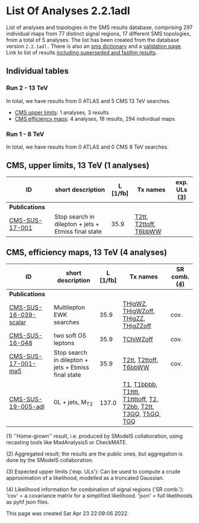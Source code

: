 # List Of Analyses 2.2.1adl 
List of analyses and topologies in the SMS results database, comprising 297 individual maps from 77 distinct signal regions, 17 different SMS topologies, from a total of 5 analyses.
The list has been created from the database version `2.2.1adl.`
There is also an  [sms dictionary](SmsDictionary221adl) and a [validation page](Validation221adl).
Link to list of results [including superseded and fastlim results](ListOfAnalyses221adlWithSuperseded).

## Individual tables

### Run 2 - 13 TeV
In total, we have results from 0 ATLAS and 5 CMS 13 TeV searches.
 * [CMS upper limits](#CMSupperlimits13): 1 analyses, 3 results
 * [CMS efficiency maps](#CMSefficiencymaps13): 4 analyses, 18 results, 294 individual maps

### Run 1 - 8 TeV
In total, we have results from 0 ATLAS and 0 CMS 8 TeV searches.

<a name="CMSupperlimits13"></a>
## CMS, upper limits, 13 TeV (1 analyses)

| **ID** | **short description** | **L [1/fb]** | **Tx names** | **exp. ULs [(3)](#A3)** |
|--------|-----------------------|--------------|--------------|-------------------------|
| **Publications** | | | | |
| [CMS-SUS-17-001](http://cms-results.web.cern.ch/cms-results/public-results/publications/SUS-17-001/index.html)<a name="CMS-SUS-17-001-eff"></a> | Stop search in dilepton + jets + Etmiss final state | 35.9 | [T2tt](SmsDictionary221adl#T2tt), [T2ttoff](SmsDictionary221adl#T2ttoff), [T6bbWW](SmsDictionary221adl#T6bbWW) |  |

<a name="CMSefficiencymaps13"></a>
## CMS, efficiency maps, 13 TeV (4 analyses)

| **ID** | **short description** | **L [1/fb]** | **Tx names** | **SR comb. [(4)](#A4)** |
|--------|-----------------------|--------------|--------------|-------------------------|
| **Publications** | | | | |
| [CMS-SUS-16-039-scalar](http://cms-results.web.cern.ch/cms-results/public-results/publications/SUS-16-039/index.html)<a name="CMS-SUS-16-039-scalar-eff"></a> | Multilepton EWK searches | 35.9 | [THigWZ](SmsDictionary221adl#THigWZ), [THigWZoff](SmsDictionary221adl#THigWZoff), [THigZZ](SmsDictionary221adl#THigZZ), [THigZZoff](SmsDictionary221adl#THigZZoff) | cov. |
| [CMS-SUS-16-048](http://cms-results.web.cern.ch/cms-results/public-results/publications/SUS-16-048/index.html)<a name="CMS-SUS-16-048-agg"></a> | two soft OS leptons | 35.9 | [TChiWZoff](SmsDictionary221adl#TChiWZoff) | cov. |
| [CMS-SUS-17-001-ma5](http://cms-results.web.cern.ch/cms-results/public-results/publications/SUS-17-001/index.html)<a name="CMS-SUS-17-001-ma5"></a> | Stop search in dilepton + jets + Etmiss final state | 35.9 | [T2tt](SmsDictionary221adl#T2tt), [T2ttoff](SmsDictionary221adl#T2ttoff), [T6bbWW](SmsDictionary221adl#T6bbWW) | cov. |
| [CMS-SUS-19-005-adl](http://cms-results.web.cern.ch/cms-results/public-results/publications/SUS-19-005/index.html)<a name="CMS-SUS-19-005-adl-eff"></a> | 0L + jets, M<sub>T2</sub> | 137.0 | [T1](SmsDictionary221adl#T1), [T1bbbb](SmsDictionary221adl#T1bbbb), [T1tttt](SmsDictionary221adl#T1tttt), [T1ttttoff](SmsDictionary221adl#T1ttttoff), [T2](SmsDictionary221adl#T2), [T2bb](SmsDictionary221adl#T2bb), [T2tt](SmsDictionary221adl#T2tt), [T3GQ](SmsDictionary221adl#T3GQ), [T5GQ](SmsDictionary221adl#T5GQ), [TGQ](SmsDictionary221adl#TGQ) |  |


<a name='A1'>(1)</a> ''Home-grown'' result, i.e. produced by SModelS collaboration, using recasting tools like MadAnalysis5 or CheckMATE.

<a name='A2'>(2)</a> Aggregated result; the results are the public ones, but aggregation is done by the SModelS collaboration.

<a name='A3'>(3)</a> Expected upper limits ('exp. ULs'): Can be used to compute a crude approximation of a likelihood, modelled as a truncated Gaussian.

<a name='A4'>(4)</a> Likelihood information for combination of signal regions ('SR comb.'): 'cov' = a covariance matrix for a simplified likelihood. 'json' = full likelihoods as pyhf json files.

This page was created Sat Apr 23 22:09:06 2022.

